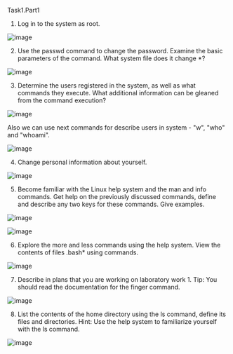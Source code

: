 Task1.Part1

1) Log in to the system as root.

![image](https://user-images.githubusercontent.com/97533533/161798159-fccb85cc-4095-4fa3-9eb3-0e3c34038cdb.png)

2) Use the passwd command to change the password. Examine the basic
parameters of the command. What system file does it change *?

![image](https://user-images.githubusercontent.com/97533533/161799882-67ba8ad7-3d1d-405f-b6c7-bc6db69748e7.png)

3) Determine the users registered in the system, as well as what commands they execute. What additional information can be gleaned from the command execution?

![image](https://user-images.githubusercontent.com/97533533/162586423-dcecdb6f-da50-4466-8351-f5c595fb468b.png)

Also we can use next commands for describe users in system - "w", "who" and "whoami".

![image](https://user-images.githubusercontent.com/97533533/162586471-a43739cb-79a7-4a40-8e27-26d7f08cc262.png)

4) Change personal information about yourself.

![image](https://user-images.githubusercontent.com/97533533/162586556-a165c558-fb14-4e14-b3ba-87559bd05ae3.png)

5) Become familiar with the Linux help system and the man and info commands. Get help on the previously discussed commands, define and describe any two keys for these commands. Give examples.

![image](https://user-images.githubusercontent.com/97533533/162586637-d0df86ef-ab84-4289-9480-f1b820ec06ed.png)

![image](https://user-images.githubusercontent.com/97533533/162586751-411e59cc-5f1b-48a1-b1dc-57c5488106b2.png)

6) Explore the more and less commands using the help system. View the contents of files .bash* using commands.

![image](https://user-images.githubusercontent.com/97533533/162586844-26490651-624b-40de-94b9-34cb54a51f03.png)

7) Describe in plans that you are working on laboratory work 1. Tip: You should read the documentation for the finger command.

![image](https://user-images.githubusercontent.com/97533533/162586900-757a7a37-9649-4e5b-8325-09e53859b9d0.png)

8) List the contents of the home directory using the ls command, define its files and directories. Hint: Use the help system to familiarize yourself with the ls
command.

![image](https://user-images.githubusercontent.com/97533533/162587007-fe3d8154-cf25-4cba-be41-4c7e3e40af5a.png)




















